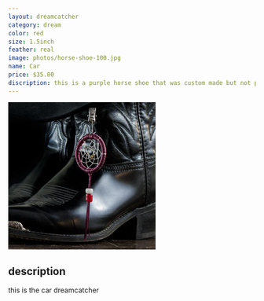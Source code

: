 ```yaml
---
layout: dreamcatcher
category: dream
color: red
size: 1.5inch
feather: real
image: photos/horse-shoe-100.jpg
name: Car
price: $35.00
discription: this is a purple horse shoe that was custom made but not picked up 
---
```


![ car dreamcatcher ](/images/photos/car-100.jpg)

## description

this is the car dreamcatcher
